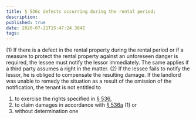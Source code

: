```yaml
---
title: § 536c defects occurring during the rental period;
description: 
published: true
date: 2020-07-21T15:47:24.384Z
tags: 
---
```


(1) If there is a defect in the rental property during the rental period or if a measure to protect the rental property against an unforeseen danger is required, the lessee must notify the lessor immediately. The same applies if a third party assumes a right in the matter.
(2) If the lessee fails to notify the lessor, he is obliged to compensate the resulting damage. If the landlord was unable to remedy the situation as a result of the omission of the notification, the tenant is not entitled to
1. to exercise the rights specified in [§ 536](/laws_and_regulations/BGB/536),
2. to claim damages in accordance with [§ 536a](/laws_and_regulations/BGB/536a) (1) or
3. without determination one
